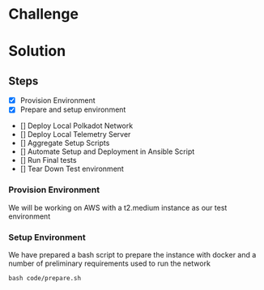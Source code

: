 # Challenge
# Solution
## Steps
- [x] Provision Environment
- [x] Prepare and setup environment
- [] Deploy Local Polkadot Network
- [] Deploy Local Telemetry Server
- [] Aggregate Setup Scripts
- [] Automate Setup and Deployment in Ansible Script
- [] Run Final tests
- [] Tear Down Test environment
### Provision Environment
We will be working on AWS with a t2.medium instance as our test environment
### Setup Environment
We have prepared a bash script to prepare the instance with docker and a number of preliminary requirements used to run the network
```
bash code/prepare.sh
```
